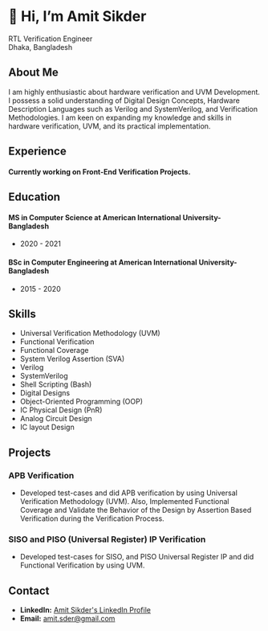 <!-- mark-down language 

<img   src= "F:/Job/Photo_AmitSikder_100.jpg" width =300 title = profile image>
-->
# 👋 Hi, I’m Amit Sikder
RTL Verification Engineer <br>
Dhaka, Bangladesh

## About Me

I am highly enthusiastic about hardware verification and UVM Development. I possess a solid understanding of Digital Design Concepts, Hardware Description Languages such as Verilog and SystemVerilog, and Verification Methodologies. I am keen on expanding my knowledge and skills in hardware verification, UVM, and its practical implementation.

## Experience

#### Currently working on Front-End Verification Projects.

## Education

#### MS in Computer Science at American International University-Bangladesh
- 2020 - 2021
#### BSc in Computer Engineering at American International University-Bangladesh
- 2015 - 2020

## Skills

- Universal Verification Methodology (UVM) 
- Functional Verification
- Functional Coverage
- System Verilog Assertion (SVA)
- Verilog 
- SystemVerilog 
- Shell Scripting (Bash)
- Digital Designs
- Object-Oriented Programming (OOP) 
- IC Physical Design (PnR)
- Analog Circuit Design 
- IC layout Design


## Projects

###  APB Verification 
- Developed test-cases and did APB verification by using
Universal Verification Methodology (UVM). Also, Implemented Functional Coverage and Validate the Behavior of the Design by Assertion Based Verification during the Verification Process.


### SISO and PISO (Universal Register) IP Verification 
- Developed test-cases for SISO, and PISO Universal Register IP and did Functional Verification by using UVM.

## Contact

- **LinkedIn:** [Amit Sikder's LinkedIn Profile](https://www.linkedin.com/in/amit-sikder-0a32ba161/)
- **Email:** amit.sder@gmail.com
<!--- **Website/Blog:** [Your Personal Website/Blog]-->

<!---
sikderAmit/sikderAmit is a ✨ special ✨ repository because its `README.md` (this file) appears on your GitHub profile.
You can click the Preview link to take a look at your changes.
--->
